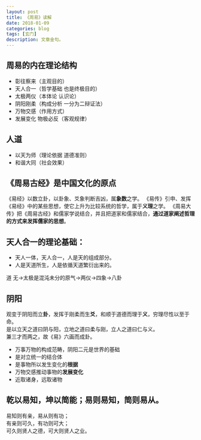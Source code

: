 ```yaml
---
layout: post
title: 《周易》读解
date: 2018-01-09
categories: blog
tags: [玄门]
description: 文章金句。
---
```


## 周易的内在理论结构
- 彰往察来（主观目的）
- 天人合一（哲学基础 也是终极目的）
- 太极两仪（本体论 认识论）
- 阴阳刚柔（构成分析  一分为二辩证法）
- 万物交感（作用方式）
- 发展变化 物极必反（客观规律）

## 人道
- 以天为师（理论依据 道德准则）
- 和谐大同（社会效果）

## 《周易古经》是中国文化的原点
《易经》以数立卦，以卦象、爻象判断吉凶，属**象数**之学。
《易传》引申、发挥《易经》中的某些思想，使它上升为比较系统的哲学，属于**义理**之学。
《周易大传》把《周易古经》和儒家学说结合，并且把道家和儒家结合，**通过道家阐述哲理的方式来发挥儒家的思想**。

## 天人合一的理论基础：
- 天人一体，天人合一，人是天的组成部分。
- 人是天道所生，人是依循天道繁衍出来的。

道 无→太极是混沌未分的原气→两仪→四象→八卦

## 阴阳 
观变于阴阳而立**卦**，发挥于刚柔而生**爻**，和顺于道德而理于**义**，穷理尽性以至于命。<br>
是以立天之道曰阴与阳，立地之道曰柔与刚，立人之道曰仁与义。<br>
兼三才而两之，故《易》六画而成卦。<br>
- 万事万物的构成范畴，阴阳二元是世界的基础
- 是对立统一的结合体
- 是事物所以发生变化的**根据**
- 万物交感推动事物的**发展变化**
- 近取诸身，远取诸物

## 乾以易知，坤以简能；易则易知，简则易从。
易知则有亲，易从则有功；<br>
有亲则可久，有功则可大；<br>
可久则贤人之德，可大则贤人之业。<br>








